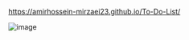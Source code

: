 https://amirhossein-mirzaei23.github.io/To-Do-List/

![image](https://github.com/Amirhossein-Mirzaei23/To-Do-List/assets/139608937/abeaccc0-d07a-4bb7-aa1a-549184bba5d1)
